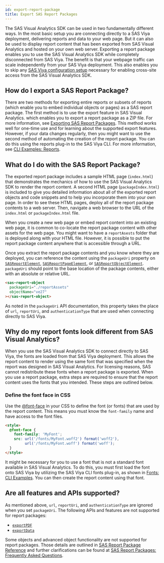```yaml
---
id: export-report-package
title: Export SAS Report Packages
---
```


The SAS Visual Analytics SDK can be used in two fundamentally different ways. In the most basic setup you are connecting directly to a SAS Viya deployment, delivering reports and data to your web page.  But it can also be used to display report content that has been exported from SAS Visual Analytics and hosted on your own web server. Exporting a report package enables you to use the SAS Visual Analytics SDK while completely disconnected from SAS Viya. The benefit is that your webpage traffic can scale independently from your SAS Viya deployment. This also enables you to skip any [SAS Viya configuration setup](guides/viya-setup.md) necessary for enabling cross-site access from the SAS Visual Analytics SDK.

## How do I export a SAS Report Package?

There are two methods for exporting entire reports or subsets of reports (which enable you to embed individual objects or pages) as a SAS report package. The first method is to use the export feature in SAS Visual Analytics. which enables you to export a report package as a ZIP file. For more information, see <a target="_blank" href="https://documentation.sas.com/?cdcId=vacdc&cdcVersion=default&docsetId=vareports&docsetTarget=p0log1ce8qcj4cn15k0oby258pdb.htm">Exporting SAS Report Packages</a>. This method works well for one-time use and for learning about the supported export features. However, if your data changes regularly, then you might want to use the second method of automating the creation of the report package. You can do this using the reports plug-in to the SAS Viya CLI. For more information, see <a target="_blank" href="https://documentation.sas.com/?cdcId=sasadmincdc&cdcVersion=default&docsetId=calcli&docsetTarget=n09r8rzfe0xt6gn1krnt75beevgk.htm">CLI Examples: Reports</a>.

## What do I do with the SAS Report Package?

The exported report package includes a sample HTML page (`index.html`) that demonstrates the mechanics of how to use the SAS Visual Analytics SDK to render the report content. A second HTML page (`packageIndex.html`) is included to give you detailed information about all of the exported report objects and code snippets and to help you incorporate them into your own page. In order to see these HTML pages, deploy all of the report package contents to a web server. Then, navigate a web browser to the URL of the `index.html` or `packageIndex.html` file.

When you create a new web page or embed report content into an existing web page, it is common to co-locate the report package content with other assets for the web page. You might want to have a `reportAsests` folder that is deployed along with your HTML file. However, it is possible to put the report package content anywhere that is accessible through a URL.

Once you extract the report package contents and you know where they are deployed, you can reference the content using the `packageUri` property on [`SASReportElement`](api/SASReportElement.md#packageuri-string), [`SASReportPageElement`](api/SASReportPageElement.md#packageuri-string), or [`SASReportObjectElement`](api/SASReportObjectElement.md#packageuri-string). `packageUri` should point to the base location of the package contents, either with an absolute or relative URL. 

```html
<sas-report-object
  packageUri="./reportAssets"
  objectName="ve27"
></sas-report-object>
```
As noted in the `packageUri` API documentation, this property takes the place of `url`, `reportUri`, and `authenticationType` that are used when connecting directly to SAS Viya.

## Why do my report fonts look different from SAS Visual Analytics?

When you use the SAS Visual Analytics SDK to connect directly to SAS Viya, the fonts are loaded from that SAS Viya deployment. This allows the report content to render using the same font that was specified when the report was designed in SAS Visual Analytics. For licensing reasons, SAS cannot redistribute these fonts when a report package is exported. When you use a report package, extra steps are required to ensure that the report content uses the fonts that you intended. These steps are outlined below.

### Define the font face in CSS

Use the [@font-face](https://developer.mozilla.org/en-US/docs/Web/CSS/@font-face) in your CSS to define the font (or fonts) that are used by the report content. This means you must know the `font-family` name and have access to the font files.

```html
<style>
  @font-face {
    font-family: 'MyFont';
    src: url('/fonts/MyFont.woff2') format('woff2'),
         url('/fonts/MyFont.woff') format('woff');
  }
</style>
```

It might be necessary for you to use a font that is not a standard font available in SAS Visual Analytics. To do this, you must first load the font onto SAS Viya by utilizing the SAS Viya CLI fonts plug-in, as shown in <a target="_blank" href="https://documentation.sas.com/?cdcId=sasadmincdc&cdcVersion=default&docsetId=calfonts&docsetTarget=p0z64ee1ufe5vpn1pibg7pzhsgrb.htm">Fonts: CLI Examples</a>. You can then create the report content using that font.

## Are all features and APIs supported?

As mentioned above, `url`, `reportUri`, and `authenticationType` are ignored when you set `packageUri`. The following APIs and features are not supported for report packages:
* [`exportPDF`](api/ReportHandle.md#exportpdfoptions-exportpdfoptions-promise-string)
* [`exportData`](api/ObjectHandle.md#exportdataformat-string-options-exportdataoptions-promise-string)

Some objects and advanced object functionality are not supported for report packages. Those details are outlined in <a target="_blank" href="https://documentation.sas.com/?cdcId=vacdc&cdcVersion=default&docsetId=varef&docsetTarget=n1tbiwkzea35nin1wbvjdcregjcs.htm#p0bfdy2hrkw4lzn1glyhtfu02t2h">SAS Report Package Reference</a> and further clarifications can be found at <a target="_blank" href="https://documentation.sas.com/?cdcId=vacdc&cdcVersion=default&docsetId=varef&docsetTarget=n1tbiwkzea35nin1wbvjdcregjcs.htm#p080fwv713hlzfn1cjvls3mfg6u0">SAS Report Packages: Frequently Asked Questions</a>.

